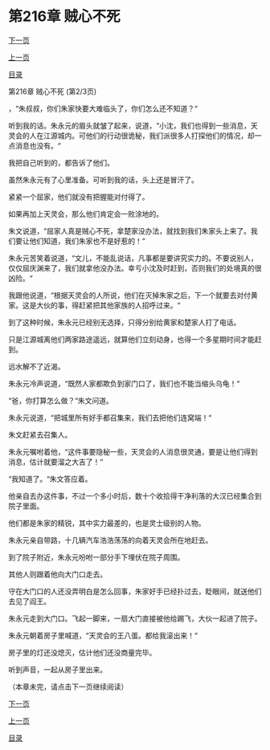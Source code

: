 <h1>第216章   贼心不死</h1>
            <div><p><a href="./0647_%E7%AC%AC216%E7%AB%A0_%E8%B4%BC%E5%BF%83%E4%B8%8D%E6%AD%BB.md">下一页</a></p><p><a href="./0645_%E7%AC%AC216%E7%AB%A0_%E8%B4%BC%E5%BF%83%E4%B8%8D%E6%AD%BB.md">上一页</a></p><p><a href="../">目录</a></p></div>
            <div><p>第216章   贼心不死 (第2/3页)</p><p>，“朱叔叔，你们朱家快要大难临头了，你们怎么还不知道？“</p><p>听到我的话。朱永元的眉头就皱了起来，说道，“小沈，我们也得到一些消息，天灵会的人在江源城内。可他们的行动很诡秘，我们派很多人打探他们的情况，却一点消息也没有。“</p><p>我把自己听到的，都告诉了他们。</p><p>虽然朱永元有了心里准备。可听到我的话，头上还是冒汗了。</p><p>紧紧一个屈家，他们就没有把握能对付得了。</p><p>如果再加上天灵会，那么他们肯定会一败涂地的。</p><p>朱文说道，“屈家人真是贼心不死，拿楚家没办法，就找到我们朱家头上来了。我们要让他们知道，我们朱家也不是好惹的！“</p><p>朱永元苦笑着说道，“文儿，不能乱说话，凡事都是要讲究实力的。不要说别人，仅仅屈庆渊来了，我们就拿他没办法。幸亏小沈及时赶到，否则我们的处境真的很凶险。“</p><p>我跟他说道，“根据天灵会的人所说，他们在灭掉朱家之后，下一个就要去对付黄家。这是大伙的事，得赶紧把其他家族的人招呼过来。“</p><p>到了这种时候，朱永元已经别无选择，只得分别给黄家和楚家人打了电话。</p><p>只是江源城离他们两家路途遥远，就算他们立刻动身，也得一个多星期时间才能赶到。</p><p>远水解不了近渴。</p><p>朱永元冷声说道，“既然人家都欺负到家门口了，我们也不能当缩头乌龟！“</p><p>“爸，你打算怎么做？“朱文问道。</p><p>朱永元说道，“把城里所有好手都召集来，我们去把他们连窝端！“</p><p>朱文赶紧去召集人。</p><p>朱永元嘱咐着他，“这件事要隐秘一些，天灵会的人消息很灵通，要是让他们得到消息，估计就要溜之大吉了！“</p><p>“我知道了。“朱文答应着。</p><p>他亲自去办这件事，不过一个多小时后，数十个收拾得干净利落的大汉已经集合到院子里面。</p><p>他们都是朱家的精锐，其中实力最差的，也是灵士级别的人物。</p><p>朱永元亲自带路，十几辆汽车浩浩荡荡的向着天灵会所在地赶去。</p><p>到了院子附近，朱永元吩咐一部分手下埋伏在院子周围。</p><p>其他人则跟着他向大门口走去。</p><p>守在大门口的人还没弄明白是怎么回事，朱家好手已经扑过去，眨眼间，就送他们去见了阎王。</p><p>朱永元走到大门口。飞起一脚来，一扇大门直接被他给踢飞，大伙一起进了院子。</p><p>朱永元朝着房子里喊道，“天灵会的王八蛋。都给我滚出来！“</p><p>房子里的灯还没熄灭，估计他们还没商量完毕。</p><p>听到声音，一起从房子里出来。</p><p>（本章未完，请点击下一页继续阅读）</p></div>
            <div><p><a href="./0647_%E7%AC%AC216%E7%AB%A0_%E8%B4%BC%E5%BF%83%E4%B8%8D%E6%AD%BB.md">下一页</a></p><p><a href="./0645_%E7%AC%AC216%E7%AB%A0_%E8%B4%BC%E5%BF%83%E4%B8%8D%E6%AD%BB.md">上一页</a></p><p><a href="../">目录</a></p></div>